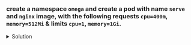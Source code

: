 ### create a namespace `omega` and create a pod with name `serve` and `nginx` image, with the following requests `cpu=400m`, `memory=512Mi` & limits `cpu=1`, `memory=1Gi`. 

<details><summary>Solution</summary>
<p>

```bash
# create namespace
k create ns omega

# k run serve --image=nginx -n omega --dry-run=client -o yaml > pod.yaml
apiVersion: v1
kind: Pod
metadata:
  creationTimestamp: null
  labels:
    run: serve
  name: serve
  namespace: omega
spec:
  containers:
  - image: nginx
    name: serve
    resources:
      requests:
        cpu: 400m
        memory: 512Mi
      limits:
        cpu: 1
        memory: 1Gi
  dnsPolicy: ClusterFirst
  restartPolicy: Always
status: {}

k create -f pod.yaml
```

</p>
</details>